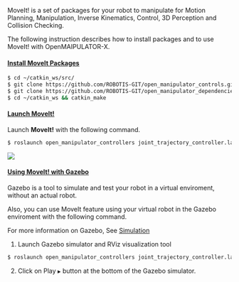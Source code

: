 MoveIt! is a set of packages for your robot to manipulate for Motion Planning, Manipulation, Inverse Kinematics, Control, 3D Perception and Collision Checking. 

The following instruction describes how to install packages and to use MoveIt! with OpenMAIPULATOR-X.

#### [Install MoveIt Packages](#install-moveit-packages)

```bash
$ cd ~/catkin_ws/src/
$ git clone https://github.com/ROBOTIS-GIT/open_manipulator_controls.git
$ git clone https://github.com/ROBOTIS-GIT/open_manipulator_dependencies.git
$ cd ~/catkin_ws && catkin_make
```

#### [Launch MoveIt!](#launch-moveit) 

Launch **MoveIt!** with the following command.

```bash
$ roslaunch open_manipulator_controllers joint_trajectory_controller.launch sim:=false
```
  ![](/assets/images/platform/openmanipulator_x/moveit_launch.png)  

#### [Using MoveIt! with Gazebo](#using-moveit-with-gazebo)
Gazebo is a tool to simulate and test your robot in a virtual enviroment, without an actual robot.  

Also, you can use MoveIt feature using your virtual robot in the Gazebo enviroment with the following command.

For more information on Gazebo, See [Simulation](/docs/en/platform/openmanipulator_x/ros_simulation/)

1. Launch Gazebo simulator and RViz visualization tool
```bash
$ roslaunch open_manipulator_controllers joint_trajectory_controller.launch
```

2. Click on Play `▶` button at the bottom of the Gazebo simulator.